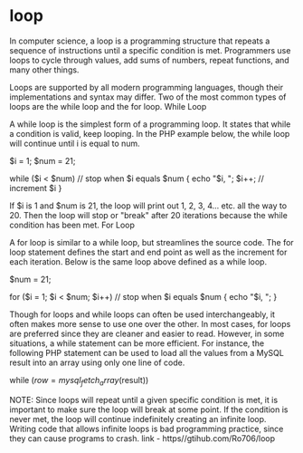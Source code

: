 # loop
In computer science, a loop is a programming structure that repeats a sequence of instructions until a specific condition is met. Programmers use loops to cycle through values, add sums of numbers, repeat functions, and many other things.

Loops are supported by all modern programming languages, though their implementations and syntax may differ. Two of the most common types of loops are the while loop and the for loop.
While Loop

A while loop is the simplest form of a programming loop. It states that while a condition is valid, keep looping. In the PHP example below, the while loop will continue until i is equal to num.

   $i = 1;
   $num = 21;

   while ($i < $num)  // stop when $i equals $num
   {
       echo "$i, ";
       $i++;   // increment $i
   }

If $i is 1 and $num is 21, the loop will print out 1, 2, 3, 4… etc. all the way to 20. Then the loop will stop or "break" after 20 iterations because the while condition has been met.
For Loop

A for loop is similar to a while loop, but streamlines the source code. The for loop statement defines the start and end point as well as the increment for each iteration. Below is the same loop above defined as a while loop.

   $num = 21;

   for ($i = 1; $i < $num; $i++)  // stop when $i equals $num
   {
       echo "$i, ";
   }

Though for loops and while loops can often be used interchangeably, it often makes more sense to use one over the other. In most cases, for loops are preferred since they are cleaner and easier to read. However, in some situations, a while statement can be more efficient. For instance, the following PHP statement can be used to load all the values from a MySQL result into an array using only one line of code.

   while ($row = mysql_fetch_array($result))

NOTE: Since loops will repeat until a given specific condition is met, it is important to make sure the loop will break at some point. If the condition is never met, the loop will continue indefinitely creating an infinite loop. Writing code that allows infinite loops is bad programming practice, since they can cause programs to crash.
link - https//gtihub.com/Ro706/loop

